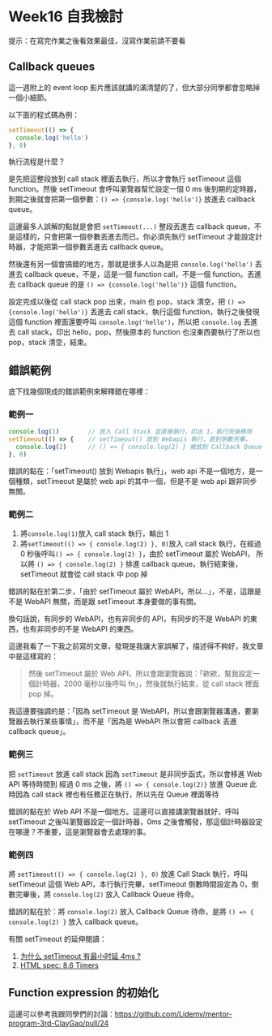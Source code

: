 # Week16 自我檢討

提示：在寫完作業之後看效果最佳，沒寫作業前請不要看

## Callback queues

這一週附上的 event loop 影片應該就講的滿清楚的了，但大部分同學都會忽略掉一個小細節。

以下面的程式碼為例：

``` js
setTimeout(() => {
  console.log('hello')
}, 0)
```

執行流程是什麼？

是先把這整段放到 call stack 裡面去執行，所以才會執行 setTimeout 這個 function。然後 setTimeout 會呼叫瀏覽器幫忙設定一個 0 ms 後到期的定時器，到期之後就會把第一個參數：`() => {console.log('hello')}` 放進去 callback queue。

這邊最多人誤解的點就是會把 `setTimeout(...)` 整段丟進去 callback queue，不是這樣的，只會把第一個參數丟進去而已。你必須先執行 setTimeout 才能設定計時器，才能把第一個參數丟進去 callback queue。

然後還有另一個會搞錯的地方，那就是很多人以為是把 `console.log('hello')` 丟進去 callback queue，不是，這是一個 function call，不是一個 function。丟進去 callback queue 的是 `() => {console.log('hello')}` 這個 function。

設定完成以後從 call stack pop 出來，main 也 pop，stack 清空，把 `() => {console.log('hello')}`  丟進去 call stack，執行這個 function，執行之後發現這個 function 裡面還要呼叫 `console.log('hello')`，所以把 `console.log` 丟進去 call stack，印出 hello，pop，然後原本的 function 也沒東西要執行了所以也 pop，stack 清空，結束。

## 錯誤範例

底下找幾個現成的錯誤範例來解釋錯在哪裡：

### 範例一

``` js
console.log(1)        // 放入 Call Stack 並直接執行，印出 1，執行完後移除
setTimeout(() => {    // setTimeout() 放到 Webapis 執行，直到倒數完畢，
  console.log(2)      // () => { console.log(2) } 被放到 Callback Queue 待命
}, 0)
```

錯誤的點在：「setTimeout() 放到 Webapis 執行」，web api 不是一個地方，是一個種類，setTimeout 是屬於 web api 的其中一個，但是不是 web api 跟非同步無關。

### 範例二

1. 將`console.log(1)`放入 call stack 執行，輸出 1
2. 將`setTimeout(() => { console.log(2) }, 0)`放入 call stack 執行，在經過 0 秒後呼叫`() => { console.log(2) }`，由於 setTimeout 屬於 WebAPI，
所以將 `() => { console.log(2) }` 排進 callback queue，執行結束後，setTimeout 就會從 call stack 中 pop 掉

錯誤的點在於第二步，「由於 setTimeout 屬於 WebAPI，所以...」，不是，這跟是不是 WebAPI 無關，而是跟 setTimeout 本身要做的事有關。

換句話說，有同步的 WebAPI，也有非同步的 API，有同步的不是 WebAPI 的東西，也有非同步的不是 WebAPI 的東西。

這邊我看了一下我之前寫的文章，發現是我讓大家誤解了，描述得不夠好，我文章中是這樣寫的：

> 然後 setTimeout 屬於 Web API，所以會跟瀏覽器說：「欸欸，幫我設定一個計時器，2000 毫秒以後呼叫 fn」，然後就執行結束，從 call stack 裡面 pop 掉。

我這邊要強調的是：「因為 setTimeout 是 WebAPI，所以會跟瀏覽器溝通，要瀏覽器去執行某些事情」，而不是「因為是 WebAPI 所以會把 callback 丟進 callback queue」。

### 範例三

把 `setTimeout` 放進 call stack
因為 `setTimeout` 是非同步函式，所以會移進 Web API 等待時間到
經過 0 ms 之後，將 `() => { console.log(2)}` 放進 Queue 
此時因為 call stack 裡也有任務正在執行，所以先在 Queue 裡面等待

錯誤的點在於 Web API 不是一個地方。這邊可以直接講瀏覽器就好，呼叫 setTimeout 之後叫瀏覽器設定一個計時器，0ms 之後會觸發，那這個計時器設定在哪邊？不重要，這是瀏覽器會去處理的事。

### 範例四

將 `setTimeout(() => {
  console.log(2)
}, 0)` 放進 Call Stack 執行，呼叫 setTimeout 這個 Web API，本行執行完畢，setTimeout 倒數時間設定為 0，倒數完畢後，將 `console.log(2)` 放入 Callback Queue 待命。

錯誤的點在於：將 `console.log(2)` 放入 Callback Queue 待命，是將 `() => { console.log(2) }` 放入 callback queue。

有關 setTimeout 的延伸閱讀：

1. [为什么 setTimeout 有最小时延 4ms ?](https://juejin.im/post/6846687590616137742)
2. [HTML spec: 8.6 Timers](https://html.spec.whatwg.org/multipage/timers-and-user-prompts.html#timers)

## Function expression 的初始化

這邊可以參考我跟同學們的討論：https://github.com/Lidemy/mentor-program-3rd-ClayGao/pull/24
